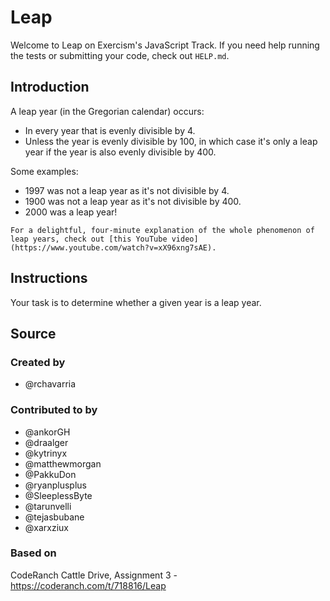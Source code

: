 # Leap

Welcome to Leap on Exercism's JavaScript Track.
If you need help running the tests or submitting your code, check out `HELP.md`.

## Introduction

A leap year (in the Gregorian calendar) occurs:

- In every year that is evenly divisible by 4.
- Unless the year is evenly divisible by 100, in which case it's only a leap year if the year is also evenly divisible by 400.

Some examples:

- 1997 was not a leap year as it's not divisible by 4.
- 1900 was not a leap year as it's not divisible by 400.
- 2000 was a leap year!

```exercism/note
For a delightful, four-minute explanation of the whole phenomenon of leap years, check out [this YouTube video](https://www.youtube.com/watch?v=xX96xng7sAE).
```

## Instructions

Your task is to determine whether a given year is a leap year.

## Source

### Created by

- @rchavarria

### Contributed to by

- @ankorGH
- @draalger
- @kytrinyx
- @matthewmorgan
- @PakkuDon
- @ryanplusplus
- @SleeplessByte
- @tarunvelli
- @tejasbubane
- @xarxziux

### Based on

CodeRanch Cattle Drive, Assignment 3 - https://coderanch.com/t/718816/Leap
